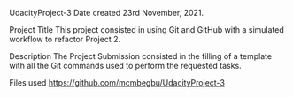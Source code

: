 UdacityProject-3 
Date created 23rd November, 2021.

Project Title 
This project consisted in using Git and GitHub with a simulated workflow to refactor Project 2.

Description 
The Project Submission consisted in the filling of a template with all the Git commands used to perform the requested tasks.

Files used 
https://github.com/mcmbegbu/UdacityProject-3

